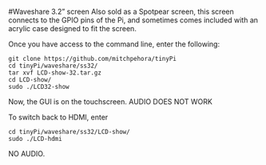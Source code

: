 #Waveshare 3.2” screen
Also sold as a Spotpear screen, this screen connects to the GPIO pins of the Pi, and sometimes comes included with an acrylic case designed to fit the screen. 

Once you have access to the command line, enter the following:
```
git clone https://github.com/mitchpehora/tinyPi
cd tinyPi/waveshare/ss32/
tar xvf LCD-show-32.tar.gz
cd LCD-show/
sudo ./LCD32-show
 ```
Now, the GUI is on the touchscreen. AUDIO DOES NOT WORK

To switch back to HDMI, enter
```
cd tinyPi/waveshare/ss32/LCD-show/
sudo ./LCD-hdmi
```
NO AUDIO.
